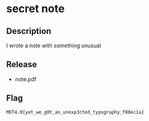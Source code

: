# secret note

## Description

I wrote a note with something unusual

## Release

- note.pdf

## Flag

`MDT4.0{yet_we_g0t_an_unexp3cted_typography_f80ec1a}`